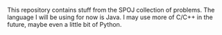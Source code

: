 This repository contains stuff from the SPOJ collection of problems.
The language I will be using for now is Java. I may use more of C/C++
in the future, maybe even a little bit of Python.

